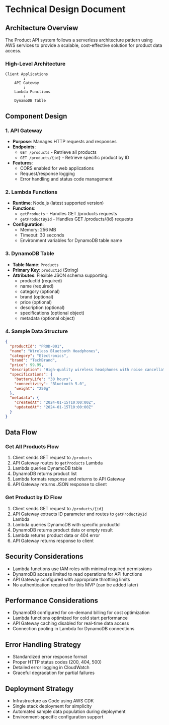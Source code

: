 # Technical Design Document

## Architecture Overview

The Product API system follows a serverless architecture pattern using AWS services to provide a scalable, cost-effective solution for product data access.

### High-Level Architecture

```
Client Applications
        ↓
    API Gateway
        ↓
    Lambda Functions
        ↓
    DynamoDB Table
```

## Component Design

### 1. API Gateway
- **Purpose**: Manages HTTP requests and responses
- **Endpoints**:
  - `GET /products` - Retrieve all products
  - `GET /products/{id}` - Retrieve specific product by ID
- **Features**:
  - CORS enabled for web applications
  - Request/response logging
  - Error handling and status code management

### 2. Lambda Functions
- **Runtime**: Node.js (latest supported version)
- **Functions**:
  - `getProducts` - Handles GET /products requests
  - `getProductById` - Handles GET /products/{id} requests
- **Configuration**:
  - Memory: 256 MB
  - Timeout: 30 seconds
  - Environment variables for DynamoDB table name

### 3. DynamoDB Table
- **Table Name**: `Products`
- **Primary Key**: `productId` (String)
- **Attributes**: Flexible JSON schema supporting:
  - productId (required)
  - name (required)
  - category (optional)
  - brand (optional)
  - price (optional)
  - description (optional)
  - specifications (optional object)
  - metadata (optional object)

### 4. Sample Data Structure
```json
{
  "productId": "PROD-001",
  "name": "Wireless Bluetooth Headphones",
  "category": "Electronics",
  "brand": "TechBrand",
  "price": 99.99,
  "description": "High-quality wireless headphones with noise cancellation",
  "specifications": {
    "batteryLife": "30 hours",
    "connectivity": "Bluetooth 5.0",
    "weight": "250g"
  },
  "metadata": {
    "createdAt": "2024-01-15T10:00:00Z",
    "updatedAt": "2024-01-15T10:00:00Z"
  }
}
```

## Data Flow

### Get All Products Flow
1. Client sends GET request to `/products`
2. API Gateway routes to `getProducts` Lambda
3. Lambda queries DynamoDB table
4. DynamoDB returns product list
5. Lambda formats response and returns to API Gateway
6. API Gateway returns JSON response to client

### Get Product by ID Flow
1. Client sends GET request to `/products/{id}`
2. API Gateway extracts ID parameter and routes to `getProductById` Lambda
3. Lambda queries DynamoDB with specific productId
4. DynamoDB returns product data or empty result
5. Lambda returns product data or 404 error
6. API Gateway returns response to client

## Security Considerations
- Lambda functions use IAM roles with minimal required permissions
- DynamoDB access limited to read operations for API functions
- API Gateway configured with appropriate throttling limits
- No authentication required for this MVP (can be added later)

## Performance Considerations
- DynamoDB configured for on-demand billing for cost optimization
- Lambda functions optimized for cold start performance
- API Gateway caching disabled for real-time data access
- Connection pooling in Lambda for DynamoDB connections

## Error Handling Strategy
- Standardized error response format
- Proper HTTP status codes (200, 404, 500)
- Detailed error logging in CloudWatch
- Graceful degradation for partial failures

## Deployment Strategy
- Infrastructure as Code using AWS CDK
- Single stack deployment for simplicity
- Automated sample data population during deployment
- Environment-specific configuration support
